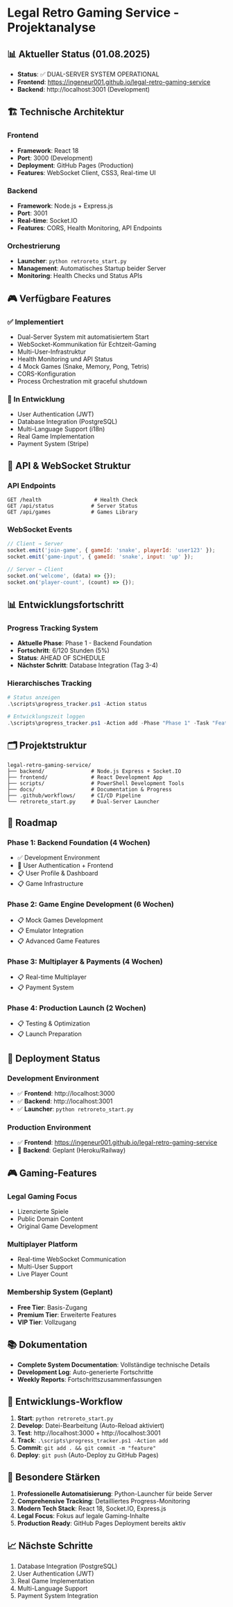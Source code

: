 # Legal Retro Gaming Service - Projektanalyse

## 📊 Aktueller Status (01.08.2025)
- **Status**: ✅ DUAL-SERVER SYSTEM OPERATIONAL
- **Frontend**: https://ingeneur001.github.io/legal-retro-gaming-service
- **Backend**: http://localhost:3001 (Development)

## 🏗️ Technische Architektur

### Frontend
- **Framework**: React 18
- **Port**: 3000 (Development)
- **Deployment**: GitHub Pages (Production)
- **Features**: WebSocket Client, CSS3, Real-time UI

### Backend
- **Framework**: Node.js + Express.js
- **Port**: 3001
- **Real-time**: Socket.IO
- **Features**: CORS, Health Monitoring, API Endpoints

### Orchestrierung
- **Launcher**: `python retroreto_start.py`
- **Management**: Automatisches Startup beider Server
- **Monitoring**: Health Checks und Status APIs

## 🎮 Verfügbare Features

### ✅ Implementiert
- Dual-Server System mit automatisiertem Start
- WebSocket-Kommunikation für Echtzeit-Gaming
- Multi-User-Infrastruktur
- Health Monitoring und API Status
- 4 Mock Games (Snake, Memory, Pong, Tetris)
- CORS-Konfiguration
- Process Orchestration mit graceful shutdown

### 🔄 In Entwicklung
- User Authentication (JWT)
- Database Integration (PostgreSQL)
- Multi-Language Support (i18n)
- Real Game Implementation
- Payment System (Stripe)

## 📡 API & WebSocket Struktur

### API Endpoints
```
GET /health                 # Health Check
GET /api/status            # Server Status
GET /api/games             # Games Library
```

### WebSocket Events
```javascript
// Client → Server
socket.emit('join-game', { gameId: 'snake', playerId: 'user123' });
socket.emit('game-input', { gameId: 'snake', input: 'up' });

// Server → Client
socket.on('welcome', (data) => {});
socket.on('player-count', (count) => {});
```

## 📊 Entwicklungsfortschritt

### Progress Tracking System
- **Aktuelle Phase**: Phase 1 - Backend Foundation
- **Fortschritt**: 6/120 Stunden (5%)
- **Status**: AHEAD OF SCHEDULE
- **Nächster Schritt**: Database Integration (Tag 3-4)

### Hierarchisches Tracking
```powershell
# Status anzeigen
.\scripts\progress_tracker.ps1 -Action status

# Entwicklungszeit loggen
.\scripts\progress_tracker.ps1 -Action add -Phase "Phase 1" -Task "Feature XYZ" -Hours 2
```

## 🗂️ Projektstruktur
```
legal-retro-gaming-service/
├── backend/               # Node.js Express + Socket.IO
├── frontend/              # React Development App
├── scripts/               # PowerShell Development Tools
├── docs/                  # Documentation & Progress
├── .github/workflows/     # CI/CD Pipeline
└── retroreto_start.py     # Dual-Server Launcher
```

## 🎯 Roadmap

### Phase 1: Backend Foundation (4 Wochen)
- ✅ Development Environment
- 🔄 User Authentication + Frontend
- 📋 User Profile & Dashboard
- 📋 Game Infrastructure

### Phase 2: Game Engine Development (6 Wochen)
- 📋 Mock Games Development
- 📋 Emulator Integration
- 📋 Advanced Game Features

### Phase 3: Multiplayer & Payments (4 Wochen)
- 📋 Real-time Multiplayer
- 📋 Payment System

### Phase 4: Production Launch (2 Wochen)
- 📋 Testing & Optimization
- 📋 Launch Preparation

## 🚀 Deployment Status

### Development Environment
- ✅ **Frontend**: http://localhost:3000
- ✅ **Backend**: http://localhost:3001
- ✅ **Launcher**: `python retroreto_start.py`

### Production Environment
- ✅ **Frontend**: https://ingeneur001.github.io/legal-retro-gaming-service
- 🔄 **Backend**: Geplant (Heroku/Railway)

## 🎮 Gaming-Features

### Legal Gaming Focus
- Lizenzierte Spiele
- Public Domain Content
- Original Game Development

### Multiplayer Platform
- Real-time WebSocket Communication
- Multi-User Support
- Live Player Count

### Membership System (Geplant)
- **Free Tier**: Basis-Zugang
- **Premium Tier**: Erweiterte Features
- **VIP Tier**: Vollzugang

## 📚 Dokumentation
- **Complete System Documentation**: Vollständige technische Details
- **Development Log**: Auto-generierte Fortschritte
- **Weekly Reports**: Fortschrittszusammenfassungen

## 🔧 Entwicklungs-Workflow
1. **Start**: `python retroreto_start.py`
2. **Develop**: Datei-Bearbeitung (Auto-Reload aktiviert)
3. **Test**: http://localhost:3000 + http://localhost:3001
4. **Track**: `.\scripts\progress_tracker.ps1 -Action add`
5. **Commit**: `git add . && git commit -m "feature"`
6. **Deploy**: `git push` (Auto-Deploy zu GitHub Pages)

## 🎯 Besondere Stärken
1. **Professionelle Automatisierung**: Python-Launcher für beide Server
2. **Comprehensive Tracking**: Detailliertes Progress-Monitoring
3. **Modern Tech Stack**: React 18, Socket.IO, Express.js
4. **Legal Focus**: Fokus auf legale Gaming-Inhalte
5. **Production Ready**: GitHub Pages Deployment bereits aktiv

## 📈 Nächste Schritte
1. Database Integration (PostgreSQL)
2. User Authentication (JWT)
3. Real Game Implementation
4. Multi-Language Support
5. Payment System Integration
